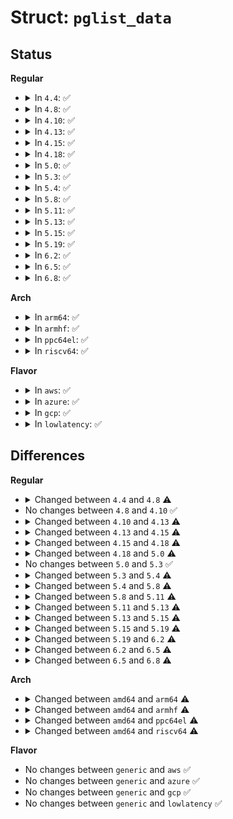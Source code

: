 # Struct: <code>pglist_data</code>

## Status
<b>Regular</b>
<ul>
<li>
<details>
<summary>In <code>4.4</code>: ✅</summary>

```c
struct pglist_data {
    struct zone node_zones[5];
    struct zonelist node_zonelists[2];
    int nr_zones;
    spinlock_t node_size_lock;
    long unsigned int node_start_pfn;
    long unsigned int node_present_pages;
    long unsigned int node_spanned_pages;
    int node_id;
    wait_queue_head_t kswapd_wait;
    wait_queue_head_t pfmemalloc_wait;
    struct task_struct *kswapd;
    int kswapd_max_order;
    enum zone_type classzone_idx;
    spinlock_t numabalancing_migrate_lock;
    long unsigned int numabalancing_migrate_next_window;
    long unsigned int numabalancing_migrate_nr_pages;
};
```
</details>
</li>
<li>
<details>
<summary>In <code>4.8</code>: ✅</summary>

```c
struct pglist_data {
    struct zone node_zones[5];
    struct zonelist node_zonelists[2];
    int nr_zones;
    spinlock_t node_size_lock;
    long unsigned int node_start_pfn;
    long unsigned int node_present_pages;
    long unsigned int node_spanned_pages;
    int node_id;
    wait_queue_head_t kswapd_wait;
    wait_queue_head_t pfmemalloc_wait;
    struct task_struct *kswapd;
    int kswapd_order;
    enum zone_type kswapd_classzone_idx;
    int kcompactd_max_order;
    enum zone_type kcompactd_classzone_idx;
    wait_queue_head_t kcompactd_wait;
    struct task_struct *kcompactd;
    spinlock_t numabalancing_migrate_lock;
    long unsigned int numabalancing_migrate_next_window;
    long unsigned int numabalancing_migrate_nr_pages;
    long unsigned int totalreserve_pages;
    long unsigned int min_unmapped_pages;
    long unsigned int min_slab_pages;
    struct zone_padding _pad1_;
    spinlock_t lru_lock;
    spinlock_t split_queue_lock;
    struct list_head split_queue;
    long unsigned int split_queue_len;
    struct lruvec lruvec;
    unsigned int inactive_ratio;
    long unsigned int flags;
    struct zone_padding _pad2_;
    struct per_cpu_nodestat *per_cpu_nodestats;
    atomic_long_t vm_stat[26];
};
```
</details>
</li>
<li>
<details>
<summary>In <code>4.10</code>: ✅</summary>

```c
struct pglist_data {
    struct zone node_zones[5];
    struct zonelist node_zonelists[2];
    int nr_zones;
    spinlock_t node_size_lock;
    long unsigned int node_start_pfn;
    long unsigned int node_present_pages;
    long unsigned int node_spanned_pages;
    int node_id;
    wait_queue_head_t kswapd_wait;
    wait_queue_head_t pfmemalloc_wait;
    struct task_struct *kswapd;
    int kswapd_order;
    enum zone_type kswapd_classzone_idx;
    int kcompactd_max_order;
    enum zone_type kcompactd_classzone_idx;
    wait_queue_head_t kcompactd_wait;
    struct task_struct *kcompactd;
    spinlock_t numabalancing_migrate_lock;
    long unsigned int numabalancing_migrate_next_window;
    long unsigned int numabalancing_migrate_nr_pages;
    long unsigned int totalreserve_pages;
    long unsigned int min_unmapped_pages;
    long unsigned int min_slab_pages;
    struct zone_padding _pad1_;
    spinlock_t lru_lock;
    spinlock_t split_queue_lock;
    struct list_head split_queue;
    long unsigned int split_queue_len;
    struct lruvec lruvec;
    unsigned int inactive_ratio;
    long unsigned int flags;
    struct zone_padding _pad2_;
    struct per_cpu_nodestat *per_cpu_nodestats;
    atomic_long_t vm_stat[26];
};
```
</details>
</li>
<li>
<details>
<summary>In <code>4.13</code>: ✅</summary>

```c
struct pglist_data {
    struct zone node_zones[5];
    struct zonelist node_zonelists[2];
    int nr_zones;
    spinlock_t node_size_lock;
    long unsigned int node_start_pfn;
    long unsigned int node_present_pages;
    long unsigned int node_spanned_pages;
    int node_id;
    wait_queue_head_t kswapd_wait;
    wait_queue_head_t pfmemalloc_wait;
    struct task_struct *kswapd;
    int kswapd_order;
    enum zone_type kswapd_classzone_idx;
    int kswapd_failures;
    int kcompactd_max_order;
    enum zone_type kcompactd_classzone_idx;
    wait_queue_head_t kcompactd_wait;
    struct task_struct *kcompactd;
    spinlock_t numabalancing_migrate_lock;
    long unsigned int numabalancing_migrate_next_window;
    long unsigned int numabalancing_migrate_nr_pages;
    long unsigned int totalreserve_pages;
    long unsigned int min_unmapped_pages;
    long unsigned int min_slab_pages;
    struct zone_padding _pad1_;
    spinlock_t lru_lock;
    spinlock_t split_queue_lock;
    struct list_head split_queue;
    long unsigned int split_queue_len;
    struct lruvec lruvec;
    unsigned int inactive_ratio;
    long unsigned int flags;
    struct zone_padding _pad2_;
    struct per_cpu_nodestat *per_cpu_nodestats;
    atomic_long_t vm_stat[27];
};
```
</details>
</li>
<li>
<details>
<summary>In <code>4.15</code>: ✅</summary>

```c
struct pglist_data {
    struct zone node_zones[5];
    struct zonelist node_zonelists[2];
    int nr_zones;
    spinlock_t node_size_lock;
    long unsigned int node_start_pfn;
    long unsigned int node_present_pages;
    long unsigned int node_spanned_pages;
    int node_id;
    wait_queue_head_t kswapd_wait;
    wait_queue_head_t pfmemalloc_wait;
    struct task_struct *kswapd;
    int kswapd_order;
    enum zone_type kswapd_classzone_idx;
    int kswapd_failures;
    int kcompactd_max_order;
    enum zone_type kcompactd_classzone_idx;
    wait_queue_head_t kcompactd_wait;
    struct task_struct *kcompactd;
    spinlock_t numabalancing_migrate_lock;
    long unsigned int numabalancing_migrate_next_window;
    long unsigned int numabalancing_migrate_nr_pages;
    long unsigned int totalreserve_pages;
    long unsigned int min_unmapped_pages;
    long unsigned int min_slab_pages;
    struct zone_padding _pad1_;
    spinlock_t lru_lock;
    spinlock_t split_queue_lock;
    struct list_head split_queue;
    long unsigned int split_queue_len;
    struct lruvec lruvec;
    long unsigned int flags;
    struct zone_padding _pad2_;
    struct per_cpu_nodestat *per_cpu_nodestats;
    atomic_long_t vm_stat[27];
};
```
</details>
</li>
<li>
<details>
<summary>In <code>4.18</code>: ✅</summary>

```c
struct pglist_data {
    struct zone node_zones[5];
    struct zonelist node_zonelists[2];
    int nr_zones;
    spinlock_t node_size_lock;
    long unsigned int node_start_pfn;
    long unsigned int node_present_pages;
    long unsigned int node_spanned_pages;
    int node_id;
    wait_queue_head_t kswapd_wait;
    wait_queue_head_t pfmemalloc_wait;
    struct task_struct *kswapd;
    int kswapd_order;
    enum zone_type kswapd_classzone_idx;
    int kswapd_failures;
    int kcompactd_max_order;
    enum zone_type kcompactd_classzone_idx;
    wait_queue_head_t kcompactd_wait;
    struct task_struct *kcompactd;
    spinlock_t numabalancing_migrate_lock;
    long unsigned int numabalancing_migrate_next_window;
    long unsigned int numabalancing_migrate_nr_pages;
    long unsigned int totalreserve_pages;
    long unsigned int min_unmapped_pages;
    long unsigned int min_slab_pages;
    struct zone_padding _pad1_;
    spinlock_t lru_lock;
    spinlock_t split_queue_lock;
    struct list_head split_queue;
    long unsigned int split_queue_len;
    struct lruvec lruvec;
    long unsigned int flags;
    struct zone_padding _pad2_;
    struct per_cpu_nodestat *per_cpu_nodestats;
    atomic_long_t vm_stat[28];
};
```
</details>
</li>
<li>
<details>
<summary>In <code>5.0</code>: ✅</summary>

```c
struct pglist_data {
    struct zone node_zones[5];
    struct zonelist node_zonelists[2];
    int nr_zones;
    spinlock_t node_size_lock;
    long unsigned int node_start_pfn;
    long unsigned int node_present_pages;
    long unsigned int node_spanned_pages;
    int node_id;
    wait_queue_head_t kswapd_wait;
    wait_queue_head_t pfmemalloc_wait;
    struct task_struct *kswapd;
    int kswapd_order;
    enum zone_type kswapd_classzone_idx;
    int kswapd_failures;
    int kcompactd_max_order;
    enum zone_type kcompactd_classzone_idx;
    wait_queue_head_t kcompactd_wait;
    struct task_struct *kcompactd;
    long unsigned int totalreserve_pages;
    long unsigned int min_unmapped_pages;
    long unsigned int min_slab_pages;
    struct zone_padding _pad1_;
    spinlock_t lru_lock;
    spinlock_t split_queue_lock;
    struct list_head split_queue;
    long unsigned int split_queue_len;
    struct lruvec lruvec;
    long unsigned int flags;
    struct zone_padding _pad2_;
    struct per_cpu_nodestat *per_cpu_nodestats;
    atomic_long_t vm_stat[30];
};
```
</details>
</li>
<li>
<details>
<summary>In <code>5.3</code>: ✅</summary>

```c
struct pglist_data {
    struct zone node_zones[5];
    struct zonelist node_zonelists[2];
    int nr_zones;
    spinlock_t node_size_lock;
    long unsigned int node_start_pfn;
    long unsigned int node_present_pages;
    long unsigned int node_spanned_pages;
    int node_id;
    wait_queue_head_t kswapd_wait;
    wait_queue_head_t pfmemalloc_wait;
    struct task_struct *kswapd;
    int kswapd_order;
    enum zone_type kswapd_classzone_idx;
    int kswapd_failures;
    int kcompactd_max_order;
    enum zone_type kcompactd_classzone_idx;
    wait_queue_head_t kcompactd_wait;
    struct task_struct *kcompactd;
    long unsigned int totalreserve_pages;
    long unsigned int min_unmapped_pages;
    long unsigned int min_slab_pages;
    struct zone_padding _pad1_;
    spinlock_t lru_lock;
    spinlock_t split_queue_lock;
    struct list_head split_queue;
    long unsigned int split_queue_len;
    struct lruvec lruvec;
    long unsigned int flags;
    struct zone_padding _pad2_;
    struct per_cpu_nodestat *per_cpu_nodestats;
    atomic_long_t vm_stat[30];
};
```
</details>
</li>
<li>
<details>
<summary>In <code>5.4</code>: ✅</summary>

```c
struct pglist_data {
    struct zone node_zones[5];
    struct zonelist node_zonelists[2];
    int nr_zones;
    spinlock_t node_size_lock;
    long unsigned int node_start_pfn;
    long unsigned int node_present_pages;
    long unsigned int node_spanned_pages;
    int node_id;
    wait_queue_head_t kswapd_wait;
    wait_queue_head_t pfmemalloc_wait;
    struct task_struct *kswapd;
    int kswapd_order;
    enum zone_type kswapd_classzone_idx;
    int kswapd_failures;
    int kcompactd_max_order;
    enum zone_type kcompactd_classzone_idx;
    wait_queue_head_t kcompactd_wait;
    struct task_struct *kcompactd;
    long unsigned int totalreserve_pages;
    long unsigned int min_unmapped_pages;
    long unsigned int min_slab_pages;
    struct zone_padding _pad1_;
    spinlock_t lru_lock;
    struct deferred_split deferred_split_queue;
    struct lruvec lruvec;
    long unsigned int flags;
    struct zone_padding _pad2_;
    struct per_cpu_nodestat *per_cpu_nodestats;
    atomic_long_t vm_stat[32];
};
```
</details>
</li>
<li>
<details>
<summary>In <code>5.8</code>: ✅</summary>

```c
struct pglist_data {
    struct zone node_zones[5];
    struct zonelist node_zonelists[2];
    int nr_zones;
    spinlock_t node_size_lock;
    long unsigned int node_start_pfn;
    long unsigned int node_present_pages;
    long unsigned int node_spanned_pages;
    int node_id;
    wait_queue_head_t kswapd_wait;
    wait_queue_head_t pfmemalloc_wait;
    struct task_struct *kswapd;
    int kswapd_order;
    enum zone_type kswapd_highest_zoneidx;
    int kswapd_failures;
    int kcompactd_max_order;
    enum zone_type kcompactd_highest_zoneidx;
    wait_queue_head_t kcompactd_wait;
    struct task_struct *kcompactd;
    long unsigned int totalreserve_pages;
    long unsigned int min_unmapped_pages;
    long unsigned int min_slab_pages;
    struct zone_padding _pad1_;
    spinlock_t lru_lock;
    struct deferred_split deferred_split_queue;
    struct lruvec __lruvec;
    long unsigned int flags;
    struct zone_padding _pad2_;
    struct per_cpu_nodestat *per_cpu_nodestats;
    atomic_long_t vm_stat[33];
};
```
</details>
</li>
<li>
<details>
<summary>In <code>5.11</code>: ✅</summary>

```c
struct pglist_data {
    struct zone node_zones[5];
    struct zonelist node_zonelists[2];
    int nr_zones;
    spinlock_t node_size_lock;
    long unsigned int node_start_pfn;
    long unsigned int node_present_pages;
    long unsigned int node_spanned_pages;
    int node_id;
    wait_queue_head_t kswapd_wait;
    wait_queue_head_t pfmemalloc_wait;
    struct task_struct *kswapd;
    int kswapd_order;
    enum zone_type kswapd_highest_zoneidx;
    int kswapd_failures;
    int kcompactd_max_order;
    enum zone_type kcompactd_highest_zoneidx;
    wait_queue_head_t kcompactd_wait;
    struct task_struct *kcompactd;
    long unsigned int totalreserve_pages;
    long unsigned int min_unmapped_pages;
    long unsigned int min_slab_pages;
    struct zone_padding _pad1_;
    struct deferred_split deferred_split_queue;
    struct lruvec __lruvec;
    long unsigned int flags;
    struct zone_padding _pad2_;
    struct per_cpu_nodestat *per_cpu_nodestats;
    atomic_long_t vm_stat[38];
};
```
</details>
</li>
<li>
<details>
<summary>In <code>5.13</code>: ✅</summary>

```c
struct pglist_data {
    struct zone node_zones[5];
    struct zonelist node_zonelists[2];
    int nr_zones;
    spinlock_t node_size_lock;
    long unsigned int node_start_pfn;
    long unsigned int node_present_pages;
    long unsigned int node_spanned_pages;
    int node_id;
    wait_queue_head_t kswapd_wait;
    wait_queue_head_t pfmemalloc_wait;
    struct task_struct *kswapd;
    int kswapd_order;
    enum zone_type kswapd_highest_zoneidx;
    int kswapd_failures;
    int kcompactd_max_order;
    enum zone_type kcompactd_highest_zoneidx;
    wait_queue_head_t kcompactd_wait;
    struct task_struct *kcompactd;
    long unsigned int totalreserve_pages;
    long unsigned int min_unmapped_pages;
    long unsigned int min_slab_pages;
    struct zone_padding _pad1_;
    struct deferred_split deferred_split_queue;
    struct lruvec __lruvec;
    long unsigned int flags;
    struct zone_padding _pad2_;
    struct per_cpu_nodestat *per_cpu_nodestats;
    atomic_long_t vm_stat[39];
};
```
</details>
</li>
<li>
<details>
<summary>In <code>5.15</code>: ✅</summary>

```c
struct pglist_data {
    struct zone node_zones[5];
    struct zonelist node_zonelists[2];
    int nr_zones;
    spinlock_t node_size_lock;
    long unsigned int node_start_pfn;
    long unsigned int node_present_pages;
    long unsigned int node_spanned_pages;
    int node_id;
    wait_queue_head_t kswapd_wait;
    wait_queue_head_t pfmemalloc_wait;
    struct task_struct *kswapd;
    int kswapd_order;
    enum zone_type kswapd_highest_zoneidx;
    int kswapd_failures;
    int kcompactd_max_order;
    enum zone_type kcompactd_highest_zoneidx;
    wait_queue_head_t kcompactd_wait;
    struct task_struct *kcompactd;
    bool proactive_compact_trigger;
    long unsigned int totalreserve_pages;
    long unsigned int min_unmapped_pages;
    long unsigned int min_slab_pages;
    struct zone_padding _pad1_;
    struct deferred_split deferred_split_queue;
    struct lruvec __lruvec;
    long unsigned int flags;
    struct zone_padding _pad2_;
    struct per_cpu_nodestat *per_cpu_nodestats;
    atomic_long_t vm_stat[39];
};
```
</details>
</li>
<li>
<details>
<summary>In <code>5.19</code>: ✅</summary>

```c
struct pglist_data {
    struct zone node_zones[5];
    struct zonelist node_zonelists[2];
    int nr_zones;
    spinlock_t node_size_lock;
    long unsigned int node_start_pfn;
    long unsigned int node_present_pages;
    long unsigned int node_spanned_pages;
    int node_id;
    wait_queue_head_t kswapd_wait;
    wait_queue_head_t pfmemalloc_wait;
    wait_queue_head_t reclaim_wait[4];
    atomic_t nr_writeback_throttled;
    long unsigned int nr_reclaim_start;
    struct task_struct *kswapd;
    int kswapd_order;
    enum zone_type kswapd_highest_zoneidx;
    int kswapd_failures;
    int kcompactd_max_order;
    enum zone_type kcompactd_highest_zoneidx;
    wait_queue_head_t kcompactd_wait;
    struct task_struct *kcompactd;
    bool proactive_compact_trigger;
    long unsigned int totalreserve_pages;
    long unsigned int min_unmapped_pages;
    long unsigned int min_slab_pages;
    struct zone_padding _pad1_;
    struct deferred_split deferred_split_queue;
    struct lruvec __lruvec;
    long unsigned int flags;
    struct zone_padding _pad2_;
    struct per_cpu_nodestat *per_cpu_nodestats;
    atomic_long_t vm_stat[41];
};
```
</details>
</li>
<li>
<details>
<summary>In <code>6.2</code>: ✅</summary>

```c
struct pglist_data {
    struct zone node_zones[5];
    struct zonelist node_zonelists[2];
    int nr_zones;
    spinlock_t node_size_lock;
    long unsigned int node_start_pfn;
    long unsigned int node_present_pages;
    long unsigned int node_spanned_pages;
    int node_id;
    wait_queue_head_t kswapd_wait;
    wait_queue_head_t pfmemalloc_wait;
    wait_queue_head_t reclaim_wait[4];
    atomic_t nr_writeback_throttled;
    long unsigned int nr_reclaim_start;
    struct mutex kswapd_lock;
    struct task_struct *kswapd;
    int kswapd_order;
    enum zone_type kswapd_highest_zoneidx;
    int kswapd_failures;
    int kcompactd_max_order;
    enum zone_type kcompactd_highest_zoneidx;
    wait_queue_head_t kcompactd_wait;
    struct task_struct *kcompactd;
    bool proactive_compact_trigger;
    long unsigned int totalreserve_pages;
    long unsigned int min_unmapped_pages;
    long unsigned int min_slab_pages;
    struct cacheline_padding _pad1_;
    struct deferred_split deferred_split_queue;
    unsigned int nbp_rl_start;
    long unsigned int nbp_rl_nr_cand;
    unsigned int nbp_threshold;
    unsigned int nbp_th_start;
    long unsigned int nbp_th_nr_cand;
    struct lruvec __lruvec;
    long unsigned int flags;
    struct lru_gen_mm_walk mm_walk;
    struct cacheline_padding _pad2_;
    struct per_cpu_nodestat *per_cpu_nodestats;
    atomic_long_t vm_stat[43];
    struct memory_tier *memtier;
};
```
</details>
</li>
<li>
<details>
<summary>In <code>6.5</code>: ✅</summary>

```c
struct pglist_data {
    struct zone node_zones[5];
    struct zonelist node_zonelists[2];
    int nr_zones;
    spinlock_t node_size_lock;
    long unsigned int node_start_pfn;
    long unsigned int node_present_pages;
    long unsigned int node_spanned_pages;
    int node_id;
    wait_queue_head_t kswapd_wait;
    wait_queue_head_t pfmemalloc_wait;
    wait_queue_head_t reclaim_wait[4];
    atomic_t nr_writeback_throttled;
    long unsigned int nr_reclaim_start;
    struct mutex kswapd_lock;
    struct task_struct *kswapd;
    int kswapd_order;
    enum zone_type kswapd_highest_zoneidx;
    int kswapd_failures;
    int kcompactd_max_order;
    enum zone_type kcompactd_highest_zoneidx;
    wait_queue_head_t kcompactd_wait;
    struct task_struct *kcompactd;
    bool proactive_compact_trigger;
    long unsigned int totalreserve_pages;
    long unsigned int min_unmapped_pages;
    long unsigned int min_slab_pages;
    struct cacheline_padding _pad1_;
    struct deferred_split deferred_split_queue;
    unsigned int nbp_rl_start;
    long unsigned int nbp_rl_nr_cand;
    unsigned int nbp_threshold;
    unsigned int nbp_th_start;
    long unsigned int nbp_th_nr_cand;
    struct lruvec __lruvec;
    long unsigned int flags;
    struct lru_gen_mm_walk mm_walk;
    struct lru_gen_memcg memcg_lru;
    struct cacheline_padding _pad2_;
    struct per_cpu_nodestat *per_cpu_nodestats;
    atomic_long_t vm_stat[43];
    struct memory_tier *memtier;
    struct memory_failure_stats mf_stats;
};
```
</details>
</li>
<li>
<details>
<summary>In <code>6.8</code>: ✅</summary>

```c
struct pglist_data {
    struct zone node_zones[5];
    struct zonelist node_zonelists[2];
    int nr_zones;
    spinlock_t node_size_lock;
    long unsigned int node_start_pfn;
    long unsigned int node_present_pages;
    long unsigned int node_spanned_pages;
    int node_id;
    wait_queue_head_t kswapd_wait;
    wait_queue_head_t pfmemalloc_wait;
    wait_queue_head_t reclaim_wait[4];
    atomic_t nr_writeback_throttled;
    long unsigned int nr_reclaim_start;
    struct mutex kswapd_lock;
    struct task_struct *kswapd;
    int kswapd_order;
    enum zone_type kswapd_highest_zoneidx;
    int kswapd_failures;
    int kcompactd_max_order;
    enum zone_type kcompactd_highest_zoneidx;
    wait_queue_head_t kcompactd_wait;
    struct task_struct *kcompactd;
    bool proactive_compact_trigger;
    long unsigned int totalreserve_pages;
    long unsigned int min_unmapped_pages;
    long unsigned int min_slab_pages;
    struct cacheline_padding _pad1_;
    struct deferred_split deferred_split_queue;
    unsigned int nbp_rl_start;
    long unsigned int nbp_rl_nr_cand;
    unsigned int nbp_threshold;
    unsigned int nbp_th_start;
    long unsigned int nbp_th_nr_cand;
    struct lruvec __lruvec;
    long unsigned int flags;
    struct lru_gen_mm_walk mm_walk;
    struct lru_gen_memcg memcg_lru;
    struct cacheline_padding _pad2_;
    struct per_cpu_nodestat *per_cpu_nodestats;
    atomic_long_t vm_stat[46];
    struct memory_tier *memtier;
    struct memory_failure_stats mf_stats;
};
```
</details>
</li>
</ul>
<b>Arch</b>
<ul>
<li>
<details>
<summary>In <code>arm64</code>: ✅</summary>

```c
struct pglist_data {
    struct zone node_zones[3];
    struct zonelist node_zonelists[2];
    int nr_zones;
    spinlock_t node_size_lock;
    long unsigned int node_start_pfn;
    long unsigned int node_present_pages;
    long unsigned int node_spanned_pages;
    int node_id;
    wait_queue_head_t kswapd_wait;
    wait_queue_head_t pfmemalloc_wait;
    struct task_struct *kswapd;
    int kswapd_order;
    enum zone_type kswapd_classzone_idx;
    int kswapd_failures;
    int kcompactd_max_order;
    enum zone_type kcompactd_classzone_idx;
    wait_queue_head_t kcompactd_wait;
    struct task_struct *kcompactd;
    long unsigned int totalreserve_pages;
    long unsigned int min_unmapped_pages;
    long unsigned int min_slab_pages;
    struct zone_padding _pad1_;
    spinlock_t lru_lock;
    struct deferred_split deferred_split_queue;
    struct lruvec lruvec;
    long unsigned int flags;
    struct zone_padding _pad2_;
    struct per_cpu_nodestat *per_cpu_nodestats;
    atomic_long_t vm_stat[32];
};
```
</details>
</li>
<li>
<details>
<summary>In <code>armhf</code>: ✅</summary>

```c
struct pglist_data {
    struct zone node_zones[3];
    struct zonelist node_zonelists[1];
    int nr_zones;
    struct page *node_mem_map;
    struct page_ext *node_page_ext;
    long unsigned int node_start_pfn;
    long unsigned int node_present_pages;
    long unsigned int node_spanned_pages;
    int node_id;
    wait_queue_head_t kswapd_wait;
    wait_queue_head_t pfmemalloc_wait;
    struct task_struct *kswapd;
    int kswapd_order;
    enum zone_type kswapd_classzone_idx;
    int kswapd_failures;
    int kcompactd_max_order;
    enum zone_type kcompactd_classzone_idx;
    wait_queue_head_t kcompactd_wait;
    struct task_struct *kcompactd;
    long unsigned int totalreserve_pages;
    struct zone_padding _pad1_;
    spinlock_t lru_lock;
    struct lruvec lruvec;
    long unsigned int flags;
    struct zone_padding _pad2_;
    struct per_cpu_nodestat *per_cpu_nodestats;
    atomic_long_t vm_stat[32];
};
```
</details>
</li>
<li>
<details>
<summary>In <code>ppc64el</code>: ✅</summary>

```c
struct pglist_data {
    struct zone node_zones[3];
    struct zonelist node_zonelists[2];
    int nr_zones;
    spinlock_t node_size_lock;
    long unsigned int node_start_pfn;
    long unsigned int node_present_pages;
    long unsigned int node_spanned_pages;
    int node_id;
    wait_queue_head_t kswapd_wait;
    wait_queue_head_t pfmemalloc_wait;
    struct task_struct *kswapd;
    int kswapd_order;
    enum zone_type kswapd_classzone_idx;
    int kswapd_failures;
    int kcompactd_max_order;
    enum zone_type kcompactd_classzone_idx;
    wait_queue_head_t kcompactd_wait;
    struct task_struct *kcompactd;
    long unsigned int totalreserve_pages;
    long unsigned int min_unmapped_pages;
    long unsigned int min_slab_pages;
    struct zone_padding _pad1_;
    spinlock_t lru_lock;
    struct deferred_split deferred_split_queue;
    struct lruvec lruvec;
    long unsigned int flags;
    struct zone_padding _pad2_;
    struct per_cpu_nodestat *per_cpu_nodestats;
    atomic_long_t vm_stat[32];
};
```
</details>
</li>
<li>
<details>
<summary>In <code>riscv64</code>: ✅</summary>

```c
struct pglist_data {
    struct zone node_zones[3];
    struct zonelist node_zonelists[1];
    int nr_zones;
    long unsigned int node_start_pfn;
    long unsigned int node_present_pages;
    long unsigned int node_spanned_pages;
    int node_id;
    wait_queue_head_t kswapd_wait;
    wait_queue_head_t pfmemalloc_wait;
    struct task_struct *kswapd;
    int kswapd_order;
    enum zone_type kswapd_classzone_idx;
    int kswapd_failures;
    int kcompactd_max_order;
    enum zone_type kcompactd_classzone_idx;
    wait_queue_head_t kcompactd_wait;
    struct task_struct *kcompactd;
    long unsigned int totalreserve_pages;
    struct zone_padding _pad1_;
    spinlock_t lru_lock;
    struct lruvec lruvec;
    long unsigned int flags;
    struct zone_padding _pad2_;
    struct per_cpu_nodestat *per_cpu_nodestats;
    atomic_long_t vm_stat[32];
};
```
</details>
</li>
</ul>
<b>Flavor</b>
<ul>
<li>
<details>
<summary>In <code>aws</code>: ✅</summary>

```c
struct pglist_data {
    struct zone node_zones[5];
    struct zonelist node_zonelists[2];
    int nr_zones;
    spinlock_t node_size_lock;
    long unsigned int node_start_pfn;
    long unsigned int node_present_pages;
    long unsigned int node_spanned_pages;
    int node_id;
    wait_queue_head_t kswapd_wait;
    wait_queue_head_t pfmemalloc_wait;
    struct task_struct *kswapd;
    int kswapd_order;
    enum zone_type kswapd_classzone_idx;
    int kswapd_failures;
    int kcompactd_max_order;
    enum zone_type kcompactd_classzone_idx;
    wait_queue_head_t kcompactd_wait;
    struct task_struct *kcompactd;
    long unsigned int totalreserve_pages;
    long unsigned int min_unmapped_pages;
    long unsigned int min_slab_pages;
    struct zone_padding _pad1_;
    spinlock_t lru_lock;
    struct deferred_split deferred_split_queue;
    struct lruvec lruvec;
    long unsigned int flags;
    struct zone_padding _pad2_;
    struct per_cpu_nodestat *per_cpu_nodestats;
    atomic_long_t vm_stat[32];
};
```
</details>
</li>
<li>
<details>
<summary>In <code>azure</code>: ✅</summary>

```c
struct pglist_data {
    struct zone node_zones[5];
    struct zonelist node_zonelists[2];
    int nr_zones;
    spinlock_t node_size_lock;
    long unsigned int node_start_pfn;
    long unsigned int node_present_pages;
    long unsigned int node_spanned_pages;
    int node_id;
    wait_queue_head_t kswapd_wait;
    wait_queue_head_t pfmemalloc_wait;
    struct task_struct *kswapd;
    int kswapd_order;
    enum zone_type kswapd_classzone_idx;
    int kswapd_failures;
    int kcompactd_max_order;
    enum zone_type kcompactd_classzone_idx;
    wait_queue_head_t kcompactd_wait;
    struct task_struct *kcompactd;
    long unsigned int totalreserve_pages;
    long unsigned int min_unmapped_pages;
    long unsigned int min_slab_pages;
    struct zone_padding _pad1_;
    spinlock_t lru_lock;
    struct deferred_split deferred_split_queue;
    struct lruvec lruvec;
    long unsigned int flags;
    struct zone_padding _pad2_;
    struct per_cpu_nodestat *per_cpu_nodestats;
    atomic_long_t vm_stat[32];
};
```
</details>
</li>
<li>
<details>
<summary>In <code>gcp</code>: ✅</summary>

```c
struct pglist_data {
    struct zone node_zones[5];
    struct zonelist node_zonelists[2];
    int nr_zones;
    spinlock_t node_size_lock;
    long unsigned int node_start_pfn;
    long unsigned int node_present_pages;
    long unsigned int node_spanned_pages;
    int node_id;
    wait_queue_head_t kswapd_wait;
    wait_queue_head_t pfmemalloc_wait;
    struct task_struct *kswapd;
    int kswapd_order;
    enum zone_type kswapd_classzone_idx;
    int kswapd_failures;
    int kcompactd_max_order;
    enum zone_type kcompactd_classzone_idx;
    wait_queue_head_t kcompactd_wait;
    struct task_struct *kcompactd;
    long unsigned int totalreserve_pages;
    long unsigned int min_unmapped_pages;
    long unsigned int min_slab_pages;
    struct zone_padding _pad1_;
    spinlock_t lru_lock;
    struct deferred_split deferred_split_queue;
    struct lruvec lruvec;
    long unsigned int flags;
    struct zone_padding _pad2_;
    struct per_cpu_nodestat *per_cpu_nodestats;
    atomic_long_t vm_stat[32];
};
```
</details>
</li>
<li>
<details>
<summary>In <code>lowlatency</code>: ✅</summary>

```c
struct pglist_data {
    struct zone node_zones[5];
    struct zonelist node_zonelists[2];
    int nr_zones;
    spinlock_t node_size_lock;
    long unsigned int node_start_pfn;
    long unsigned int node_present_pages;
    long unsigned int node_spanned_pages;
    int node_id;
    wait_queue_head_t kswapd_wait;
    wait_queue_head_t pfmemalloc_wait;
    struct task_struct *kswapd;
    int kswapd_order;
    enum zone_type kswapd_classzone_idx;
    int kswapd_failures;
    int kcompactd_max_order;
    enum zone_type kcompactd_classzone_idx;
    wait_queue_head_t kcompactd_wait;
    struct task_struct *kcompactd;
    long unsigned int totalreserve_pages;
    long unsigned int min_unmapped_pages;
    long unsigned int min_slab_pages;
    struct zone_padding _pad1_;
    spinlock_t lru_lock;
    struct deferred_split deferred_split_queue;
    struct lruvec lruvec;
    long unsigned int flags;
    struct zone_padding _pad2_;
    struct per_cpu_nodestat *per_cpu_nodestats;
    atomic_long_t vm_stat[32];
};
```
</details>
</li>
</ul>

## Differences
<b>Regular</b>
<ul>
<li>
<details>
<summary>Changed between <code>4.4</code> and <code>4.8</code> ⚠️</summary>
<ul>
<li>
<b>Field added. </b>
<code>int kswapd_order</code>
</li>
<li>
<b>Field added. </b>
<code>enum zone_type kswapd_classzone_idx</code>
</li>
<li>
<b>Field added. </b>
<code>int kcompactd_max_order</code>
</li>
<li>
<b>Field added. </b>
<code>enum zone_type kcompactd_classzone_idx</code>
</li>
<li>
<b>Field added. </b>
<code>wait_queue_head_t kcompactd_wait</code>
</li>
<li>
<b>Field added. </b>
<code>struct task_struct *kcompactd</code>
</li>
<li>
<b>Field added. </b>
<code>long unsigned int totalreserve_pages</code>
</li>
<li>
<b>Field added. </b>
<code>long unsigned int min_unmapped_pages</code>
</li>
<li>
<b>Field added. </b>
<code>long unsigned int min_slab_pages</code>
</li>
<li>
<b>Field added. </b>
<code>struct zone_padding _pad1_</code>
</li>
<li>
<b>Field added. </b>
<code>spinlock_t lru_lock</code>
</li>
<li>
<b>Field added. </b>
<code>spinlock_t split_queue_lock</code>
</li>
<li>
<b>Field added. </b>
<code>struct list_head split_queue</code>
</li>
<li>
<b>Field added. </b>
<code>long unsigned int split_queue_len</code>
</li>
<li>
<b>Field added. </b>
<code>struct lruvec lruvec</code>
</li>
<li>
<b>Field added. </b>
<code>unsigned int inactive_ratio</code>
</li>
<li>
<b>Field added. </b>
<code>long unsigned int flags</code>
</li>
<li>
<b>Field added. </b>
<code>struct zone_padding _pad2_</code>
</li>
<li>
<b>Field added. </b>
<code>struct per_cpu_nodestat *per_cpu_nodestats</code>
</li>
<li>
<b>Field added. </b>
<code>atomic_long_t vm_stat[26]</code>
</li>
<li>
<b>Field removed. </b>
<code>int kswapd_max_order</code>
</li>
<li>
<b>Field removed. </b>
<code>enum zone_type classzone_idx</code>
</li>
</ul>
</details>
</li>
<li>
No changes between <code>4.8</code> and <code>4.10</code> ✅
</li>
<li>
<details>
<summary>Changed between <code>4.10</code> and <code>4.13</code> ⚠️</summary>
<ul>
<li>
<b>Field added. </b>
<code>int kswapd_failures</code>
</li>
<li>
<b>Field type changed. </b>
<code>atomic_long_t vm_stat[26]</code> ➡️ <code>atomic_long_t vm_stat[27]</code>
</li>
</ul>
</details>
</li>
<li>
<details>
<summary>Changed between <code>4.13</code> and <code>4.15</code> ⚠️</summary>
<ul>
<li>
<b>Field removed. </b>
<code>unsigned int inactive_ratio</code>
</li>
</ul>
</details>
</li>
<li>
<details>
<summary>Changed between <code>4.15</code> and <code>4.18</code> ⚠️</summary>
<ul>
<li>
<b>Field type changed. </b>
<code>atomic_long_t vm_stat[27]</code> ➡️ <code>atomic_long_t vm_stat[28]</code>
</li>
</ul>
</details>
</li>
<li>
<details>
<summary>Changed between <code>4.18</code> and <code>5.0</code> ⚠️</summary>
<ul>
<li>
<b>Field removed. </b>
<code>spinlock_t numabalancing_migrate_lock</code>
</li>
<li>
<b>Field removed. </b>
<code>long unsigned int numabalancing_migrate_next_window</code>
</li>
<li>
<b>Field removed. </b>
<code>long unsigned int numabalancing_migrate_nr_pages</code>
</li>
<li>
<b>Field type changed. </b>
<code>atomic_long_t vm_stat[28]</code> ➡️ <code>atomic_long_t vm_stat[30]</code>
</li>
</ul>
</details>
</li>
<li>
No changes between <code>5.0</code> and <code>5.3</code> ✅
</li>
<li>
<details>
<summary>Changed between <code>5.3</code> and <code>5.4</code> ⚠️</summary>
<ul>
<li>
<b>Field added. </b>
<code>struct deferred_split deferred_split_queue</code>
</li>
<li>
<b>Field removed. </b>
<code>spinlock_t split_queue_lock</code>
</li>
<li>
<b>Field removed. </b>
<code>struct list_head split_queue</code>
</li>
<li>
<b>Field removed. </b>
<code>long unsigned int split_queue_len</code>
</li>
<li>
<b>Field type changed. </b>
<code>atomic_long_t vm_stat[30]</code> ➡️ <code>atomic_long_t vm_stat[32]</code>
</li>
</ul>
</details>
</li>
<li>
<details>
<summary>Changed between <code>5.4</code> and <code>5.8</code> ⚠️</summary>
<ul>
<li>
<b>Field added. </b>
<code>enum zone_type kswapd_highest_zoneidx</code>
</li>
<li>
<b>Field added. </b>
<code>enum zone_type kcompactd_highest_zoneidx</code>
</li>
<li>
<b>Field added. </b>
<code>struct lruvec __lruvec</code>
</li>
<li>
<b>Field removed. </b>
<code>enum zone_type kswapd_classzone_idx</code>
</li>
<li>
<b>Field removed. </b>
<code>enum zone_type kcompactd_classzone_idx</code>
</li>
<li>
<b>Field removed. </b>
<code>struct lruvec lruvec</code>
</li>
<li>
<b>Field type changed. </b>
<code>atomic_long_t vm_stat[32]</code> ➡️ <code>atomic_long_t vm_stat[33]</code>
</li>
</ul>
</details>
</li>
<li>
<details>
<summary>Changed between <code>5.8</code> and <code>5.11</code> ⚠️</summary>
<ul>
<li>
<b>Field removed. </b>
<code>spinlock_t lru_lock</code>
</li>
<li>
<b>Field type changed. </b>
<code>atomic_long_t vm_stat[33]</code> ➡️ <code>atomic_long_t vm_stat[38]</code>
</li>
</ul>
</details>
</li>
<li>
<details>
<summary>Changed between <code>5.11</code> and <code>5.13</code> ⚠️</summary>
<ul>
<li>
<b>Field type changed. </b>
<code>atomic_long_t vm_stat[38]</code> ➡️ <code>atomic_long_t vm_stat[39]</code>
</li>
</ul>
</details>
</li>
<li>
<details>
<summary>Changed between <code>5.13</code> and <code>5.15</code> ⚠️</summary>
<ul>
<li>
<b>Field added. </b>
<code>bool proactive_compact_trigger</code>
</li>
</ul>
</details>
</li>
<li>
<details>
<summary>Changed between <code>5.15</code> and <code>5.19</code> ⚠️</summary>
<ul>
<li>
<b>Field added. </b>
<code>wait_queue_head_t reclaim_wait[4]</code>
</li>
<li>
<b>Field added. </b>
<code>atomic_t nr_writeback_throttled</code>
</li>
<li>
<b>Field added. </b>
<code>long unsigned int nr_reclaim_start</code>
</li>
<li>
<b>Field type changed. </b>
<code>atomic_long_t vm_stat[39]</code> ➡️ <code>atomic_long_t vm_stat[41]</code>
</li>
</ul>
</details>
</li>
<li>
<details>
<summary>Changed between <code>5.19</code> and <code>6.2</code> ⚠️</summary>
<ul>
<li>
<b>Field added. </b>
<code>struct mutex kswapd_lock</code>
</li>
<li>
<b>Field added. </b>
<code>unsigned int nbp_rl_start</code>
</li>
<li>
<b>Field added. </b>
<code>long unsigned int nbp_rl_nr_cand</code>
</li>
<li>
<b>Field added. </b>
<code>unsigned int nbp_threshold</code>
</li>
<li>
<b>Field added. </b>
<code>unsigned int nbp_th_start</code>
</li>
<li>
<b>Field added. </b>
<code>long unsigned int nbp_th_nr_cand</code>
</li>
<li>
<b>Field added. </b>
<code>struct lru_gen_mm_walk mm_walk</code>
</li>
<li>
<b>Field added. </b>
<code>struct memory_tier *memtier</code>
</li>
<li>
<b>Field type changed. </b>
<code>struct zone_padding _pad1_</code> ➡️ <code>struct cacheline_padding _pad1_</code>
</li>
<li>
<b>Field type changed. </b>
<code>struct zone_padding _pad2_</code> ➡️ <code>struct cacheline_padding _pad2_</code>
</li>
<li>
<b>Field type changed. </b>
<code>atomic_long_t vm_stat[41]</code> ➡️ <code>atomic_long_t vm_stat[43]</code>
</li>
</ul>
</details>
</li>
<li>
<details>
<summary>Changed between <code>6.2</code> and <code>6.5</code> ⚠️</summary>
<ul>
<li>
<b>Field added. </b>
<code>struct lru_gen_memcg memcg_lru</code>
</li>
<li>
<b>Field added. </b>
<code>struct memory_failure_stats mf_stats</code>
</li>
</ul>
</details>
</li>
<li>
<details>
<summary>Changed between <code>6.5</code> and <code>6.8</code> ⚠️</summary>
<ul>
<li>
<b>Field type changed. </b>
<code>atomic_long_t vm_stat[43]</code> ➡️ <code>atomic_long_t vm_stat[46]</code>
</li>
</ul>
</details>
</li>
</ul>
<b>Arch</b>
<ul>
<li>
<details>
<summary>Changed between <code>amd64</code> and <code>arm64</code> ⚠️</summary>
<ul>
<li>
<b>Field type changed. </b>
<code>struct zone node_zones[5]</code> ➡️ <code>struct zone node_zones[3]</code>
</li>
</ul>
</details>
</li>
<li>
<details>
<summary>Changed between <code>amd64</code> and <code>armhf</code> ⚠️</summary>
<ul>
<li>
<b>Field added. </b>
<code>struct page *node_mem_map</code>
</li>
<li>
<b>Field added. </b>
<code>struct page_ext *node_page_ext</code>
</li>
<li>
<b>Field removed. </b>
<code>spinlock_t node_size_lock</code>
</li>
<li>
<b>Field removed. </b>
<code>long unsigned int min_unmapped_pages</code>
</li>
<li>
<b>Field removed. </b>
<code>long unsigned int min_slab_pages</code>
</li>
<li>
<b>Field removed. </b>
<code>struct deferred_split deferred_split_queue</code>
</li>
<li>
<b>Field type changed. </b>
<code>struct zone node_zones[5]</code> ➡️ <code>struct zone node_zones[3]</code>
</li>
<li>
<b>Field type changed. </b>
<code>struct zonelist node_zonelists[2]</code> ➡️ <code>struct zonelist node_zonelists[1]</code>
</li>
</ul>
</details>
</li>
<li>
<details>
<summary>Changed between <code>amd64</code> and <code>ppc64el</code> ⚠️</summary>
<ul>
<li>
<b>Field type changed. </b>
<code>struct zone node_zones[5]</code> ➡️ <code>struct zone node_zones[3]</code>
</li>
</ul>
</details>
</li>
<li>
<details>
<summary>Changed between <code>amd64</code> and <code>riscv64</code> ⚠️</summary>
<ul>
<li>
<b>Field removed. </b>
<code>spinlock_t node_size_lock</code>
</li>
<li>
<b>Field removed. </b>
<code>long unsigned int min_unmapped_pages</code>
</li>
<li>
<b>Field removed. </b>
<code>long unsigned int min_slab_pages</code>
</li>
<li>
<b>Field removed. </b>
<code>struct deferred_split deferred_split_queue</code>
</li>
<li>
<b>Field type changed. </b>
<code>struct zone node_zones[5]</code> ➡️ <code>struct zone node_zones[3]</code>
</li>
<li>
<b>Field type changed. </b>
<code>struct zonelist node_zonelists[2]</code> ➡️ <code>struct zonelist node_zonelists[1]</code>
</li>
</ul>
</details>
</li>
</ul>
<b>Flavor</b>
<ul>
<li>
No changes between <code>generic</code> and <code>aws</code> ✅
</li>
<li>
No changes between <code>generic</code> and <code>azure</code> ✅
</li>
<li>
No changes between <code>generic</code> and <code>gcp</code> ✅
</li>
<li>
No changes between <code>generic</code> and <code>lowlatency</code> ✅
</li>
</ul>
